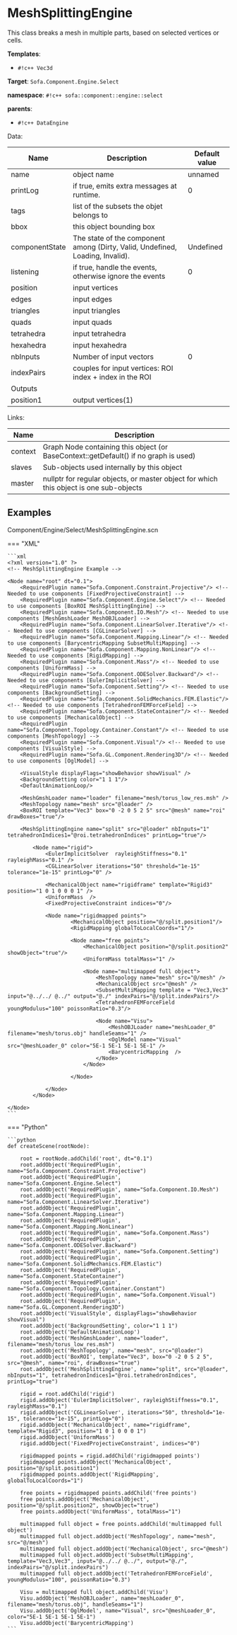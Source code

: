 # MeshSplittingEngine

This class breaks a mesh in multiple parts, based on selected vertices or cells.


__Templates__:

- `#!c++ Vec3d`

__Target__: `Sofa.Component.Engine.Select`

__namespace__: `#!c++ sofa::component::engine::select`

__parents__: 

- `#!c++ DataEngine`

Data: 

<table>
<thead>
    <tr>
        <th>Name</th>
        <th>Description</th>
        <th>Default value</th>
    </tr>
</thead>
<tbody>
	<tr>
		<td>name</td>
		<td>
object name
</td>
		<td>unnamed</td>
	</tr>
	<tr>
		<td>printLog</td>
		<td>
if true, emits extra messages at runtime.
</td>
		<td>0</td>
	</tr>
	<tr>
		<td>tags</td>
		<td>
list of the subsets the objet belongs to
</td>
		<td></td>
	</tr>
	<tr>
		<td>bbox</td>
		<td>
this object bounding box
</td>
		<td></td>
	</tr>
	<tr>
		<td>componentState</td>
		<td>
The state of the component among (Dirty, Valid, Undefined, Loading, Invalid).
</td>
		<td>Undefined</td>
	</tr>
	<tr>
		<td>listening</td>
		<td>
if true, handle the events, otherwise ignore the events
</td>
		<td>0</td>
	</tr>
	<tr>
		<td>position</td>
		<td>
input vertices
</td>
		<td></td>
	</tr>
	<tr>
		<td>edges</td>
		<td>
input edges
</td>
		<td></td>
	</tr>
	<tr>
		<td>triangles</td>
		<td>
input triangles
</td>
		<td></td>
	</tr>
	<tr>
		<td>quads</td>
		<td>
input quads
</td>
		<td></td>
	</tr>
	<tr>
		<td>tetrahedra</td>
		<td>
input tetrahedra
</td>
		<td></td>
	</tr>
	<tr>
		<td>hexahedra</td>
		<td>
input hexahedra
</td>
		<td></td>
	</tr>
	<tr>
		<td>nbInputs</td>
		<td>
Number of input vectors
</td>
		<td>0</td>
	</tr>
	<tr>
		<td>indexPairs</td>
		<td>
couples for input vertices: ROI index + index in the ROI
</td>
		<td></td>
	</tr>
	<tr>
		<td colspan="3">Outputs</td>
	</tr>
	<tr>
		<td>position1</td>
		<td>
output vertices(1)
</td>
		<td></td>
	</tr>

</tbody>
</table>

Links: 

| Name | Description |
| ---- | ----------- |
|context|Graph Node containing this object (or BaseContext::getDefault() if no graph is used)|
|slaves|Sub-objects used internally by this object|
|master|nullptr for regular objects, or master object for which this object is one sub-objects|



## Examples

Component/Engine/Select/MeshSplittingEngine.scn

=== "XML"

    ```xml
    <?xml version="1.0" ?>
    <!-- MeshSplittingEngine Example -->
    
    <Node name="root" dt="0.1">
        <RequiredPlugin name="Sofa.Component.Constraint.Projective"/> <!-- Needed to use components [FixedProjectiveConstraint] -->
        <RequiredPlugin name="Sofa.Component.Engine.Select"/> <!-- Needed to use components [BoxROI MeshSplittingEngine] -->
        <RequiredPlugin name="Sofa.Component.IO.Mesh"/> <!-- Needed to use components [MeshGmshLoader MeshOBJLoader] -->
        <RequiredPlugin name="Sofa.Component.LinearSolver.Iterative"/> <!-- Needed to use components [CGLinearSolver] -->
        <RequiredPlugin name="Sofa.Component.Mapping.Linear"/> <!-- Needed to use components [BarycentricMapping SubsetMultiMapping] -->
        <RequiredPlugin name="Sofa.Component.Mapping.NonLinear"/> <!-- Needed to use components [RigidMapping] -->
        <RequiredPlugin name="Sofa.Component.Mass"/> <!-- Needed to use components [UniformMass] -->
        <RequiredPlugin name="Sofa.Component.ODESolver.Backward"/> <!-- Needed to use components [EulerImplicitSolver] -->
        <RequiredPlugin name="Sofa.Component.Setting"/> <!-- Needed to use components [BackgroundSetting] -->
        <RequiredPlugin name="Sofa.Component.SolidMechanics.FEM.Elastic"/> <!-- Needed to use components [TetrahedronFEMForceField] -->
        <RequiredPlugin name="Sofa.Component.StateContainer"/> <!-- Needed to use components [MechanicalObject] -->
        <RequiredPlugin name="Sofa.Component.Topology.Container.Constant"/> <!-- Needed to use components [MeshTopology] -->
        <RequiredPlugin name="Sofa.Component.Visual"/> <!-- Needed to use components [VisualStyle] -->
        <RequiredPlugin name="Sofa.GL.Component.Rendering3D"/> <!-- Needed to use components [OglModel] -->
        
        <VisualStyle displayFlags="showBehavior showVisual" />
        <BackgroundSetting color="1 1 1"/>
        <DefaultAnimationLoop/>
        
        <MeshGmshLoader name="loader" filename="mesh/torus_low_res.msh" />
        <MeshTopology name="mesh" src="@loader" />
        <BoxROI template="Vec3" box="0 -2 0 5 2 5" src="@mesh" name="roi" drawBoxes="true"/>
    
        <MeshSplittingEngine name="split" src="@loader" nbInputs="1" tetrahedronIndices1="@roi.tetrahedronIndices" printLog="true"/>
    
            <Node name="rigid">
                <EulerImplicitSolver  rayleighStiffness="0.1" rayleighMass="0.1" />
                <CGLinearSolver iterations="50" threshold="1e-15" tolerance="1e-15" printLog="0" />
                
                <MechanicalObject name="rigidframe" template="Rigid3" position="1 0 1 0 0 0 1" />
                <UniformMass  />
                <FixedProjectiveConstraint indices="0"/>
                
                <Node name="rigidmapped points">
                        <MechanicalObject position="@/split.position1"/>
                        <RigidMapping globalToLocalCoords="1"/>
    
                        <Node name="free points">
                            <MechanicalObject position="@/split.position2" showObject="true"/>
                            <UniformMass totalMass="1" />
        
                            <Node name="multimapped full object">
                                <MeshTopology name="mesh" src="@/mesh" />
                                <MechanicalObject src="@mesh" />
                                <SubsetMultiMapping template = "Vec3,Vec3" input="@../../ @../" output="@./" indexPairs="@/split.indexPairs"/>
                                <TetrahedronFEMForceField youngModulus="100" poissonRatio="0.3"/>
                                
                                <Node name="Visu">
                                    <MeshOBJLoader name="meshLoader_0" filename="mesh/torus.obj" handleSeams="1" />
                                    <OglModel name="Visual" src="@meshLoader_0" color="5E-1 5E-1 5E-1 5E-1" />
                                    <BarycentricMapping  />
                                </Node>
                            </Node>
                            
                        </Node>
    
                </Node>
            </Node>
    
    </Node>
    ```

=== "Python"

    ```python
    def createScene(rootNode):

        root = rootNode.addChild('root', dt="0.1")
        root.addObject('RequiredPlugin', name="Sofa.Component.Constraint.Projective")
        root.addObject('RequiredPlugin', name="Sofa.Component.Engine.Select")
        root.addObject('RequiredPlugin', name="Sofa.Component.IO.Mesh")
        root.addObject('RequiredPlugin', name="Sofa.Component.LinearSolver.Iterative")
        root.addObject('RequiredPlugin', name="Sofa.Component.Mapping.Linear")
        root.addObject('RequiredPlugin', name="Sofa.Component.Mapping.NonLinear")
        root.addObject('RequiredPlugin', name="Sofa.Component.Mass")
        root.addObject('RequiredPlugin', name="Sofa.Component.ODESolver.Backward")
        root.addObject('RequiredPlugin', name="Sofa.Component.Setting")
        root.addObject('RequiredPlugin', name="Sofa.Component.SolidMechanics.FEM.Elastic")
        root.addObject('RequiredPlugin', name="Sofa.Component.StateContainer")
        root.addObject('RequiredPlugin', name="Sofa.Component.Topology.Container.Constant")
        root.addObject('RequiredPlugin', name="Sofa.Component.Visual")
        root.addObject('RequiredPlugin', name="Sofa.GL.Component.Rendering3D")
        root.addObject('VisualStyle', displayFlags="showBehavior showVisual")
        root.addObject('BackgroundSetting', color="1 1 1")
        root.addObject('DefaultAnimationLoop')
        root.addObject('MeshGmshLoader', name="loader", filename="mesh/torus_low_res.msh")
        root.addObject('MeshTopology', name="mesh", src="@loader")
        root.addObject('BoxROI', template="Vec3", box="0 -2 0 5 2 5", src="@mesh", name="roi", drawBoxes="true")
        root.addObject('MeshSplittingEngine', name="split", src="@loader", nbInputs="1", tetrahedronIndices1="@roi.tetrahedronIndices", printLog="true")

        rigid = root.addChild('rigid')
        rigid.addObject('EulerImplicitSolver', rayleighStiffness="0.1", rayleighMass="0.1")
        rigid.addObject('CGLinearSolver', iterations="50", threshold="1e-15", tolerance="1e-15", printLog="0")
        rigid.addObject('MechanicalObject', name="rigidframe", template="Rigid3", position="1 0 1 0 0 0 1")
        rigid.addObject('UniformMass')
        rigid.addObject('FixedProjectiveConstraint', indices="0")

        rigidmapped points = rigid.addChild('rigidmapped points')
        rigidmapped points.addObject('MechanicalObject', position="@/split.position1")
        rigidmapped points.addObject('RigidMapping', globalToLocalCoords="1")

        free points = rigidmapped points.addChild('free points')
        free points.addObject('MechanicalObject', position="@/split.position2", showObject="true")
        free points.addObject('UniformMass', totalMass="1")

        multimapped full object = free points.addChild('multimapped full object')
        multimapped full object.addObject('MeshTopology', name="mesh", src="@/mesh")
        multimapped full object.addObject('MechanicalObject', src="@mesh")
        multimapped full object.addObject('SubsetMultiMapping', template="Vec3,Vec3", input="@../../ @../", output="@./", indexPairs="@/split.indexPairs")
        multimapped full object.addObject('TetrahedronFEMForceField', youngModulus="100", poissonRatio="0.3")

        Visu = multimapped full object.addChild('Visu')
        Visu.addObject('MeshOBJLoader', name="meshLoader_0", filename="mesh/torus.obj", handleSeams="1")
        Visu.addObject('OglModel', name="Visual", src="@meshLoader_0", color="5E-1 5E-1 5E-1 5E-1")
        Visu.addObject('BarycentricMapping')
    ```

